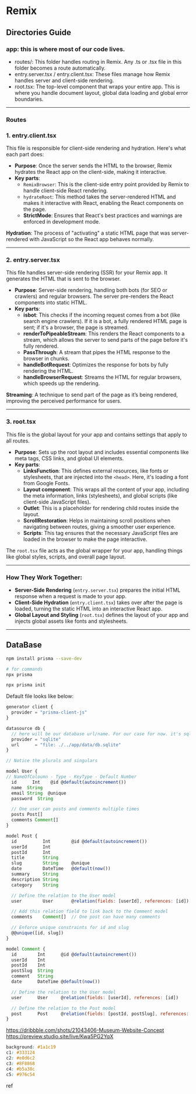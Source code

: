 # Remix
## Directories Guide 
### app: this is where most of our code lives.
- routes/: This folder handles routing in Remix. Any .ts or .tsx file in this folder becomes a route automatically.
- entry.server.tsx / entry.client.tsx: These files manage how Remix handles server and client-side rendering.
- root.tsx: The top-level component that wraps your entire app. This is where you handle document layout, global data loading and global error boundaries.

---
### **Routes**
### 1. **entry.client.tsx**
This file is responsible for client-side rendering and hydration. Here's what each part does:
- **Purpose**: Once the server sends the HTML to the browser, Remix hydrates the React app on the client-side, making it interactive.
- **Key parts**:
  - `RemixBrowser`: This is the client-side entry point provided by Remix to handle client-side React rendering.
  - `hydrateRoot`: This method takes the server-rendered HTML and makes it interactive with React, enabling the React components on the page.
  - **StrictMode**: Ensures that React's best practices and warnings are enforced in development mode.

**Hydration**: The process of "activating" a static HTML page that was server-rendered with JavaScript so the React app behaves normally.

---

### 2. **entry.server.tsx**
This file handles server-side rendering (SSR) for your Remix app. It generates the HTML that is sent to the browser.
- **Purpose**: Server-side rendering, handling both bots (for SEO or crawlers) and regular browsers. The server pre-renders the React components into static HTML.
- **Key parts**:
  - **isbot**: This checks if the incoming request comes from a bot (like search engine crawlers). If it is a bot, a fully rendered HTML page is sent; if it's a browser, the page is streamed.
  - **renderToPipeableStream**: This renders the React components to a stream, which allows the server to send parts of the page before it's fully rendered.
  - **PassThrough**: A stream that pipes the HTML response to the browser in chunks.
  - **handleBotRequest**: Optimizes the response for bots by fully rendering the HTML.
  - **handleBrowserRequest**: Streams the HTML for regular browsers, which speeds up the rendering.

**Streaming**: A technique to send part of the page as it’s being rendered, improving the perceived performance for users.

---

### 3. **root.tsx**
This file is the global layout for your app and contains settings that apply to all routes.
- **Purpose**: Sets up the root layout and includes essential components like meta tags, CSS links, and global UI elements.
- **Key parts**:
  - **LinksFunction**: This defines external resources, like fonts or stylesheets, that are injected into the `<head>`. Here, it's loading a font from Google Fonts.
  - **Layout component**: This wraps all the content of your app, including the meta information, links (stylesheets), and global scripts (like client-side JavaScript files).
  - **Outlet**: This is a placeholder for rendering child routes inside the layout.
  - **ScrollRestoration**: Helps in maintaining scroll positions when navigating between routes, giving a smoother user experience.
  - **Scripts**: This tag ensures that the necessary JavaScript files are loaded in the browser to make the page interactive.

The `root.tsx` file acts as the global wrapper for your app, handling things like global styles, scripts, and overall page layout.

---

### How They Work Together:
- **Server-Side Rendering** (`entry.server.tsx`) prepares the initial HTML response when a request is made to your app.
- **Client-Side Hydration** (`entry.client.tsx`) takes over after the page is loaded, turning the static HTML into an interactive React app.
- **Global Layout and Styling** (`root.tsx`) defines the layout of your app and injects global assets like fonts and stylesheets.


---


## DataBase

```bash
npm install prisma --save-dev

# for commands
npx prisma

npx prisma init
```

Default file looks like below:
```jsx
generator client {
  provider = "prisma-client-js"
}

datasource db {
  // here will be our database url/name. For our case for now. it's sqlite
  provider = "sqlite"
  url      = "file: ./../app/data/db.sqlite"
}

// Notice the plurals and singulars

model User {
// NameOfColoumn - Type - KeyType - Default Number
  id      Int    @id @default(autoincrement())
  name  String
  email String  @unique
  password  String

  // One user can posts and comments multiple times
  posts Post[]
  comments Comment[]
}

model Post {
  id          Int        @id @default(autoincrement())
  userId      Int
  postId      Int
  title       String
  slug        String     @unique
  date        DateTime   @default(now())
  summary     String
  description String
  category    String

  // Define the relation to the User model
  user        User       @relation(fields: [userId], references: [id])

  // Add this relation field to link back to the Comment model
  comments    Comment[]  // One post can have many comments

  // Enforce unique constraints for id and slug
  @@unique([id, slug])
}

model Comment {
  id        Int      @id @default(autoincrement())
  userId    Int
  postId    Int
  postSlug  String 
  comment   String
  date      DateTime @default(now())

  // Define the relation to the User model
  user      User     @relation(fields: [userId], references: [id])

  // Define the relation to the Post model
  post      Post     @relation(fields: [postId, postSlug], references: [id, slug])
}
```


https://dribbble.com/shots/21043406-Museum-Website-Concept
https://preview.studio.site/live/Kwa5PG2YqX
```css
background: #1a1c19
c1: #333124
c2: #e0d6c2
c3: #8F8868
c4: #b5a38c
c5: #976c54
```
ref